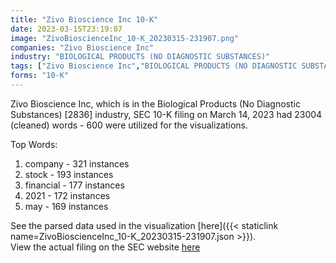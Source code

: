 ```yaml
---
title: "Zivo Bioscience Inc 10-K"
date: 2023-03-15T23:19:07
image: "ZivoBioscienceInc_10-K_20230315-231907.png"
companies: "Zivo Bioscience Inc"
industry: "BIOLOGICAL PRODUCTS (NO DIAGNOSTIC SUBSTANCES)"
tags: ["Zivo Bioscience Inc","BIOLOGICAL PRODUCTS (NO DIAGNOSTIC SUBSTANCES)","03-14-2023","10-K"]
forms: "10-K"
---
```

Zivo Bioscience Inc, which is in the Biological Products (No Diagnostic Substances) [2836] industry, SEC 10-K filing on March 14, 2023 had 23004 (cleaned) words - 600 were utilized for the visualizations.

Top Words:
1. company - 321 instances
2. stock - 193 instances
3. financial - 177 instances
4. 2021 - 172 instances
5. may - 169 instances


See the parsed data used in the visualization [here]({{< staticlink name=ZivoBioscienceInc_10-K_20230315-231907.json >}}).  
View the actual filing on the SEC website [here](https://www.sec.gov/Archives/edgar/data/1101026/0001654954-23-002845.txt)